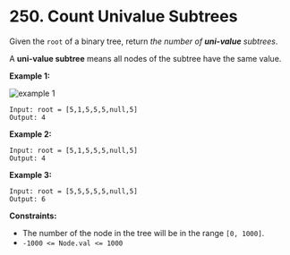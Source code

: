 # 250. Count Univalue Subtrees

Given the `root` of a binary tree, return *the number of **uni-value*** *subtrees*.

A **uni-value subtree** means all nodes of the subtree have the same value.

**Example 1:**

![example 1](https://assets.leetcode.com/uploads/2020/08/21/unival_e1.jpg)

```()
Input: root = [5,1,5,5,5,null,5]
Output: 4
```

**Example 2:**

```()
Input: root = [5,1,5,5,5,null,5]
Output: 4
```

**Example 3:**

```()
Input: root = [5,5,5,5,5,null,5]
Output: 6
```

**Constraints:**

- The number of the node in the tree will be in the range `[0, 1000]`.
- `-1000 <= Node.val <= 1000`

